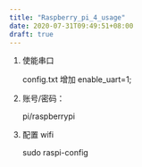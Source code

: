 ```yaml
---
title: "Raspberry_pi_4_usage"
date: 2020-07-31T09:49:51+08:00
draft: true
---
```






1. 使能串口

   config.txt 增加 enable_uart=1;

2. 账号/密码：

   pi/raspberrypi

3. 配置 wifi

   sudo raspi-config